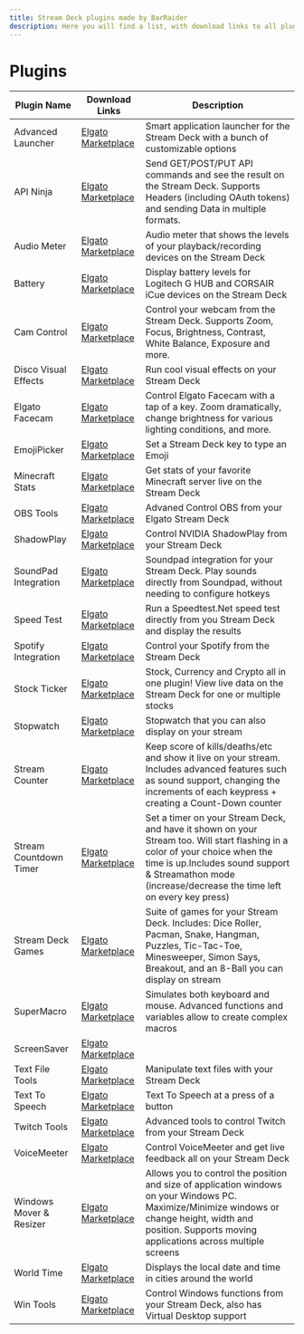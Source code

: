 ```yaml
---
title: Stream Deck plugins made by BarRaider
description: Here you will find a list, with download links to all plugins made by BarRaider for the Elgato Stream Deck.
---
```


# Plugins

|Plugin Name|Download Links|Description|
|--------|--------|-------|
|Advanced Launcher|[Elgato Marketplace](https://marketplace.elgato.com/product/advanced-launcher-d9a289e4-9f61-4613-9f86-0069f5897125)|Smart application launcher for the Stream Deck with a bunch of customizable options|
|API Ninja|[Elgato Marketplace](https://marketplace.elgato.com/product/api-ninja-fd59edeb-e7e5-412f-91ef-304c3e03f035)|Send GET/POST/PUT API commands and see the result on the Stream Deck. Supports Headers (including OAuth tokens) and sending Data in multiple formats.|
|Audio Meter|[Elgato Marketplace](https://marketplace.elgato.com/product/audio-meter-c07f73e1-6742-43b6-af56-8b501d3dcd33)|Audio meter that shows the levels of your playback/recording devices on the Stream Deck|
|Battery|[Elgato Marketplace](https://marketplace.elgato.com/product/battery-042cddfb-557e-4e60-998a-e574398e9496)|Display battery levels for Logitech G HUB and CORSAIR iCue devices on the Stream Deck|
|Cam Control|[Elgato Marketplace](https://marketplace.elgato.com/product/cam-control-0566de9a-1509-4af3-bc74-07de68b3b0ab)|Control your webcam from the Stream Deck. Supports Zoom, Focus, Brightness, Contrast, White Balance, Exposure and more.|
|Disco Visual Effects|[Elgato Marketplace](https://marketplace.elgato.com/product/disco-visual-effects-1cd68842-ca4e-4830-97c7-e50c9c4be1d8)|Run cool visual effects on your Stream Deck|
|Elgato Facecam|[Elgato Marketplace](https://marketplace.elgato.com/product/elgato-facecam-e6909e12-78b0-4db7-8ebf-e1a1b37735cd)|Control Elgato Facecam with a tap of a key. Zoom dramatically, change brightness for various lighting conditions, and more.|
|EmojiPicker|[Elgato Marketplace](https://marketplace.elgato.com/product/emoji-picker-750788a6-11e9-4186-ab0d-f511f038b36f)|Set a Stream Deck key to type an Emoji|
|Minecraft Stats|[Elgato Marketplace](https://marketplace.elgato.com/product/minecraft-stats-eef5ae19-e130-4d31-b40e-8b470c81d52f)|Get stats of your favorite Minecraft server live on the Stream Deck|
|OBS Tools|[Elgato Marketplace](https://marketplace.elgato.com/product/obs-tools-1736515e-1452-41a3-9548-d2b3a689076f)|Advaned Control OBS from your Elgato Stream Deck|
|ShadowPlay|[Elgato Marketplace](https://marketplace.elgato.com/product/shadowplay-a98025e9-397e-466a-a2e1-39c22986afe7)|Control NVIDIA ShadowPlay from your Stream Deck|
|SoundPad Integration|[Elgato Marketplace](https://marketplace.elgato.com/product/soundpad-integration-9b5c4dee-11a8-4ef3-950c-18c1027e3735)|Soundpad integration for your Stream Deck. Play sounds directly from Soundpad, without needing to configure hotkeys|
|Speed Test|[Elgato Marketplace](https://marketplace.elgato.com/product/speed-test-b493077c-ac84-4dc7-9f9f-0561d3007772)|Run a Speedtest.Net speed test directly from you Stream Deck and display the results|
|Spotify Integration|[Elgato Marketplace](https://marketplace.elgato.com/product/spotify-integration-5e3a6d60-570a-40f3-b186-dbcd122216a2)|Control your Spotify from the Stream Deck|
|Stock Ticker|[Elgato Marketplace](https://marketplace.elgato.com/product/stock-ticker-84602e37-3ef1-48d4-b20b-3b303edd99f5)|Stock, Currency and Crypto all in one plugin! View live data on the Stream Deck for one or multiple stocks|
|Stopwatch|[Elgato Marketplace](https://marketplace.elgato.com/product/stopwatch-637dd05d-6f95-4f19-9df7-0fcee0b9845b)|Stopwatch that you can also display on your stream|
|Stream Counter|[Elgato Marketplace](https://marketplace.elgato.com/product/stream-counter-ab18c97d-4b52-442e-a903-fcfe21801b45)|Keep score of kills/deaths/etc and show it live on your stream. Includes advanced features such as sound support, changing the increments of each keypress + creating a Count-Down counter|
|Stream Countdown Timer|[Elgato Marketplace](https://marketplace.elgato.com/product/stream-countdown-timer-625838c6-85ce-4be7-a754-30f00c809b34)|Set a timer on your Stream Deck, and have it shown on your Stream too. Will start flashing in a color of your choice when the time is up.Includes sound support & Streamathon mode (increase/decrease the time left on every key press)
|Stream Deck Games|[Elgato Marketplace](https://marketplace.elgato.com/product/stream-deck-games-5610386b-e778-4b58-9c5d-f4499a986106)|Suite of games for your Stream Deck. Includes: Dice Roller, Pacman, Snake, Hangman, Puzzles, Tic-Tac-Toe, Minesweeper, Simon Says, Breakout, and an 8-Ball you can display on stream|
|SuperMacro|[Elgato Marketplace](https://marketplace.elgato.com/product/supermacro-62195fec-7bcb-403d-b650-c342e9dfec67)|Simulates both keyboard and mouse. Advanced functions and variables allow to create complex macros|
|ScreenSaver|[Elgato Marketplace](https://marketplace.elgato.com/product/advanced-screen-saver-7fc6ca9f-f576-4606-8c27-51e68925d5f3)|
|Text File Tools|[Elgato Marketplace](https://marketplace.elgato.com/product/text-file-tools-8ed62b66-35f3-44fe-b801-486976ddd188)|Manipulate text files with your Stream Deck|
|Text To Speech|[Elgato Marketplace](https://marketplace.elgato.com/product/texttospeech-d9615c50-eca4-42e3-ac99-04708a9fa620)|Text To Speech at a press of a button|
|Twitch Tools|[Elgato Marketplace](https://marketplace.elgato.com/product/twitch-tools-b64d96eb-c5b3-4880-8eb8-64f8a698c335)|Advanced tools to control Twitch from your Stream Deck|
|VoiceMeeter|[Elgato Marketplace](https://marketplace.elgato.com/product/voicemeeter-integration-f879a66f-4b9b-42de-9635-539797e5b5a7)|Control VoiceMeeter and get live feedback all on your Stream Deck|
|Windows Mover & Resizer|[Elgato Marketplace](https://marketplace.elgato.com/product/windows-mover-resizer-5fa50346-eff5-4c75-b5e6-a8e377d694dc)|Allows you to control the position and size of application windows on your Windows PC. Maximize/Minimize windows or change height, width and position. Supports moving applications across multiple screens|
|World Time|[Elgato Marketplace](https://marketplace.elgato.com/product/world-time-ccf461d7-ee4d-4421-a043-0e75174582ac)|Displays the local date and time in cities around the world|
|Win Tools|[Elgato Marketplace](https://marketplace.elgato.com/product/win-tools-c17abe0e-f565-4d86-a80a-73b1d31c0c7d)|Control Windows functions from your Stream Deck, also has Virtual Desktop support|
